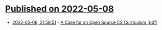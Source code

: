 # [Published on 2022-05-08](index.md)

* [2022-05-08, 21:58:51](https://news.ycombinator.com/item?id=31308489) - [A Case for an Open Source CS Curriculum [pdf]](https://homes.cs.washington.edu/~tom/talks/edslides.pdf)
